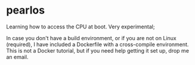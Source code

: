 # pearlos
Learning how to access the CPU at boot. Very experimental;

In case you don't have a build environment, or if you are not on Linux (required), I have included a Dockerfile with a cross-compile environment.
This is not a Docker tutorial, but if you need help getting it set up, drop me an email.
